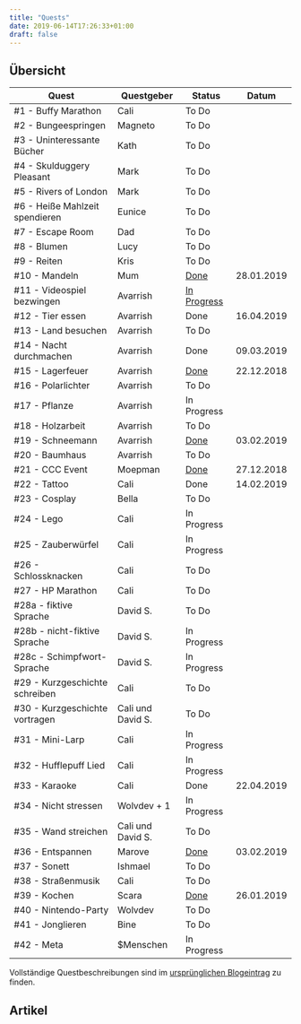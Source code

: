 ```yaml
---
title: "Quests"
date: 2019-06-14T17:26:33+01:00
draft: false
---
```


## Übersicht

| Quest                          | Questgeber        | Status                  | Datum      |
| ------------------------------ |------------------ | ----------------------- | ---------- |
| #1 - Buffy Marathon            | Cali              | To Do                   |            |
| #2 - Bungeespringen            | Magneto           | To Do                   |            |
| #3 - Uninteressante Bücher     | Kath              | To Do                   |            |
| #4 - Skulduggery Pleasant      | Mark              | To Do                   |            |
| #5 - Rivers of London          | Mark              | To Do                   |            |
| #6 - Heiße Mahlzeit spendieren | Eunice            | To Do                   |            |
| #7 - Escape Room               | Dad               | To Do                   |            |
| #8 - Blumen                    | Lucy              | To Do                   |            |
| #9 - Reiten                    | Kris              | To Do                   |            |
| #10 - Mandeln                  | Mum               | [Done](quest-10)        | 28.01.2019 |
| #11 - Videospiel bezwingen     | Avarrish          | [In Progress](quest-11) |            |
| #12 - Tier essen               | Avarrish          | Done                    | 16.04.2019 |
| #13 - Land besuchen            | Avarrish          | To Do                   |            |
| #14 - Nacht durchmachen        | Avarrish          | Done                    | 09.03.2019 |
| #15 - Lagerfeuer               | Avarrish          | [Done](quest-15)        | 22.12.2018 |
| #16 - Polarlichter             | Avarrish          | To Do                   |            |
| #17 - Pflanze                  | Avarrish          | In Progress             |            |
| #18 - Holzarbeit               | Avarrish          | To Do                   |            |
| #19 - Schneemann               | Avarrish          | [Done](quest-19)        | 03.02.2019 |
| #20 - Baumhaus                 | Avarrish          | To Do                   |            |
| #21 - CCC Event                | Moepman           | [Done](quest-21)        | 27.12.2018 |
| #22 - Tattoo                   | Cali              | Done                    | 14.02.2019 |
| #23 - Cosplay                  | Bella             | To Do                   |            |
| #24 - Lego                     | Cali              | In Progress             |            |
| #25 - Zauberwürfel             | Cali              | In Progress             |            |
| #26 - Schlossknacken           | Cali              | To Do                   |            |
| #27 - HP Marathon              | Cali              | To Do                   |            |
| #28a - fiktive Sprache         | David S.          | To Do                   |            |
| #28b - nicht-fiktive Sprache   | David S.          | In Progress             |            |
| #28c - Schimpfwort-Sprache     | David S.          | In Progress             |            |
| #29 - Kurzgeschichte schreiben | Cali              | To Do                   |            |
| #30 - Kurzgeschichte vortragen | Cali und David S. | To Do                   |            |
| #31 - Mini-Larp                | Cali              | In Progress             |            |
| #32 - Hufflepuff Lied          | Cali              | In Progress             |            |
| #33 - Karaoke                  | Cali              | Done                    | 22.04.2019 |
| #34 - Nicht stressen           | Wolvdev + 1       | In Progress             |            |
| #35 - Wand streichen           | Cali und David S. | To Do                   |            |
| #36 - Entspannen               | Marove            | [Done](quest-36)        | 03.02.2019 |
| #37 - Sonett                   | Ishmael           | To Do                   |            |
| #38 - Straßenmusik             | Cali              | To Do                   |            |
| #39 - Kochen                   | Scara             | [Done](quest-39)        | 26.01.2019 |
| #40 - Nintendo-Party           | Wolvdev           | To Do                   |            |
| #41 - Jonglieren               | Bine              | To Do                   |            |
| #42 - Meta                     | $Menschen         | In Progress             |            |

Vollständige Questbeschreibungen sind im [ursprünglichen Blogeintrag](/post/quests) zu finden.

## Artikel